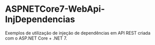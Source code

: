 # ASPNETCore7-WebApi-InjDependencias
Exemplos de utilização de injeção de dependências em API REST criada com o ASP.NET Core + .NET 7.
